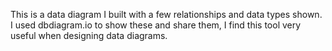 This is a data diagram I built with a few relationships and data types shown. I used dbdiagram.io to show these and share them, I find this tool very useful when designing data diagrams.
